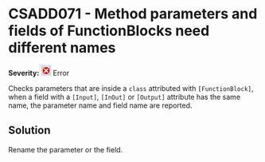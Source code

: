 # CSADD071 - Method parameters and fields of FunctionBlocks need different names

**Severity:** ![Error](images/Error.png) Error

Checks parameters that are inside a `class` attributed with `[FunctionBlock]`, when a field with a `[Input]`, `[InOut]` or `[Output]` attribute has the same name, the parameter name and field name are reported.

## Solution

Rename the parameter or the field.